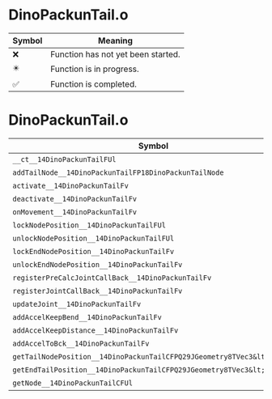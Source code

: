 # DinoPackunTail.o
| Symbol | Meaning 
| ------------- | ------------- 
| :x: | Function has not yet been started. 
| :eight_pointed_black_star: | Function is in progress. 
| :white_check_mark: | Function is completed. 


# DinoPackunTail.o
| Symbol | Decompiled? |
| ------------- | ------------- |
| `__ct__14DinoPackunTailFUl` | :x: |
| `addTailNode__14DinoPackunTailFP18DinoPackunTailNode` | :x: |
| `activate__14DinoPackunTailFv` | :x: |
| `deactivate__14DinoPackunTailFv` | :x: |
| `onMovement__14DinoPackunTailFv` | :x: |
| `lockNodePosition__14DinoPackunTailFUl` | :x: |
| `unlockNodePosition__14DinoPackunTailFUl` | :x: |
| `lockEndNodePosition__14DinoPackunTailFv` | :x: |
| `unlockEndNodePosition__14DinoPackunTailFv` | :x: |
| `registerPreCalcJointCallBack__14DinoPackunTailFv` | :x: |
| `registerJointCallBack__14DinoPackunTailFv` | :x: |
| `updateJoint__14DinoPackunTailFv` | :x: |
| `addAccelKeepBend__14DinoPackunTailFv` | :x: |
| `addAccelKeepDistance__14DinoPackunTailFv` | :x: |
| `addAccelToBck__14DinoPackunTailFv` | :x: |
| `getTailNodePosition__14DinoPackunTailCFPQ29JGeometry8TVec3&lt;f&gt;l` | :x: |
| `getEndTailPosition__14DinoPackunTailCFPQ29JGeometry8TVec3&lt;f&gt;` | :x: |
| `getNode__14DinoPackunTailCFUl` | :x: |
